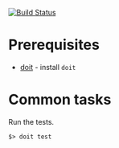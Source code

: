 [![Build Status](https://travis-ci.org/Sh4pe/pynance.svg?branch=master)](https://travis-ci.org/Sh4pe/pynance)

# Prerequisites

* [doit](http://pydoit.org) - install `doit`

# Common tasks

Run the tests.

```
$> doit test
```